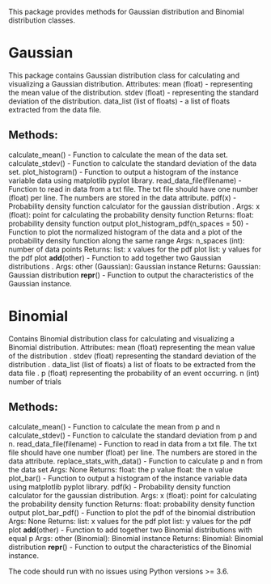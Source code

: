 This package provides methods for Gaussian distribution and Binomial distribution classes.

# Gaussian
This package contains Gaussian distribution class for calculating and visualizing a Gaussian distribution. 
Attributes: mean (float) - representing the mean value of the distribution. 
stdev (float) - representing the standard deviation of the distribution. 
data_list (list of floats) - a list of floats extracted from the data file.

## Methods: 
calculate_mean() - Function to calculate the mean of the data set. 
calculate_stdev() - Function to calculate the standard deviation of the data set. 
plot_histogram() - Function to output a histogram of the instance variable data using matplotlib pyplot library. 
read_data_file(filename) - Function to read in data from a txt file. The txt file should have one number (float) per line. The numbers are stored in the data attribute. 
pdf(x) - Probability density function calculator for the gaussian distribution . Args: x (float): point for calculating the probability density function    Returns: float: probability density function output 
plot_histogram_pdf(n_spaces = 50) - Function to plot the normalized histogram of the data and a plot of the probability density function along the same range  Args: n_spaces (int): number of data points Returns: list: x values for the pdf plot list: y values for the pdf plot
__add__(other) - Function to add together two Gaussian distributions . Args: other (Gaussian): Gaussian instance Returns: Gaussian: Gaussian distribution 
__repr__() - Function to output the characteristics of the Gaussian instance.

# Binomial 
Contains Binomial distribution class for calculating and visualizing a Binomial distribution. 
Attributes: mean (float) representing the mean value of the distribution .
stdev (float) representing the standard deviation of the distribution .
data_list (list of floats) a list of floats to be extracted from the data file .
p (float) representing the probability of an event occurring. 
n (int) number of trials

## Methods: 
calculate_mean() - Function to calculate the mean from p and n 
calculate_stdev() - Function to calculate the standard deviation from p and n. 
read_data_file(filename) - Function to read in data from a txt file. The txt file should have one number (float) per line. The numbers are stored in the data attribute. replace_stats_with_data() - Function to calculate p and n from the data set  Args: None Returns: float: the p value float: the n value 
plot_bar() - Function to output a histogram of the instance variable data using matplotlib pyplot library. 
pdf(k) - Probability density function calculator for the gaussian distribution.  Args: x (float): point for calculating the probability density function Returns: float: probability density function output 
plot_bar_pdf() - Function to plot the pdf of the binomial distribution  Args: None Returns: list: x values for the pdf plot list: y values for the pdf plot 
__add__(other) - Function to add together two Binomial distributions with equal p  Args: other (Binomial): Binomial instance Returns: Binomial: Binomial distribution 
__repr__() - Function to output the characteristics of the Binomial instance.


The code should run with no issues using Python versions >= 3.6.
